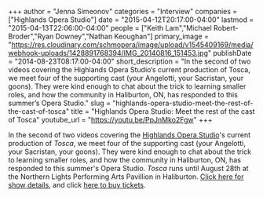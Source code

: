 +++
author = "Jenna Simeonov"
categories = "Interview"
companies = ["Highlands Opera Studio"]
date = "2015-04-12T20:17:00-04:00"
lastmod = "2015-04-13T22:06:00-04:00"
people = ["Keith Lam","Michael Robert-Broder","Ryan Downey","Nathan Keoughan"]
primary_image = "https://res.cloudinary.com/schmopera/image/upload/v1545409169/media/webhook-uploads/1428891768394/IMG_20140816_151453.jpg"
publishDate = "2014-08-23T08:17:00-04:00"
short_description = "In the second of two videos covering the Highlands Opera Studio‘s current production of Tosca, we meet four of the supporting cast (your Angelotti, your Sacristan, your goons). They were kind enough to chat about the trick to learning smaller roles, and how the community in Haliburton, ON, has responded to this summer’s Opera Studio."
slug = "highlands-opera-studio-meet-the-rest-of-the-cast-of-tosca"
title = "Highlands Opera Studio: Meet the rest of the cast of Tosca"
youtube_url = "https://youtu.be/PpJnMko2Fgw"
+++

In the second of two videos covering the [Highlands Opera Studio](http://www.highlandsoperastudio.com/index.html#sthash.HxDVAQ9k.dpbs)'s current production of _Tosca_, we meet four of the supporting cast (your Angelotti, your Sacristan, your goons). They were kind enough to chat about the trick to learning smaller roles, and how the community in Haliburton, ON, has responded to this summer's Opera Studio.
_Tosca_ runs until August 28th at the Northern Lights Performing Arts Pavillion in Haliburton. [Click here for show details](http://www.highlandsoperastudio.com/performances.html#sthash.RnU8tFmh.dpbs), and click [here to buy tickets](https://www.highlandssummerfestival.on.ca/ticket-portal/).
